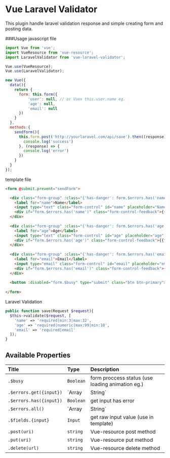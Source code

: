# Vue Laravel Validator

This plugin handle laravel validation response and simple creating form and posting data.

###Usage
javascript file
``` js
import Vue from 'vue';
import VueResource from 'vue-resource';
import LaravelValidator from 'vue-laravel-validator';

Vue.use(VueResource);
Vue.use(LaravelValidator);

new Vue({
  data(){
    return {
      form: this.form({
          'user': null, // or Vuex this.user.name eg.
          'age': null,
          'email': null
      })
    }
  },
  methods:{
    sendform(){
      this.form.post('http://yourlaravel.com/api/save').then((response) => {
        console.log('success')
      }, (response) => {
        console.log('error')
      })
    }
  }
});
```
template file
``` html
<form @submit.prevent="sendForm">

  <div class="form-group" :class="{'has-danger': form.$errors.has('name')}">
    <label for="name">Name</label>
    <input type="text" class="form-control" id="name" placeholder="Name" v-model="form.$fields.name">
    <div if="form.$errors.has('name')" class="form-control-feedback">{{form.$errors.get('name')}}</div>
  </div>
  
  <div class="form-group" :class="{'has-danger': form.$errors.has('age')}">
    <label for="age">Age</label>
    <input type="text" class="form-control" id="age" placeholder="age" v-model="form.$fields.age">
    <div if="form.$errors.has('age')" class="form-control-feedback">{{form.$errors.get('age')}}</div>
  </div>
  
  <div class="form-group" :class="{'has-danger': form.$errors.has('email')}">
    <label for="email">Email</label>
    <input type="email" class="form-control" id="email" placeholder="email" v-model="form.$fields.email">
    <div if="form.$errors.has('email')" class="form-control-feedback">{{form.$errors.get('email')}}</div>
  </div>
  
  <button :disabled="form.$busy" type="submit" class="btn btn-primary">Save</button>
  
</form>
```

Laravel Validation
``` php
public function save(Request $request){
  $this->validate($request, [
    'name' => 'required|min:3|max:32',
    'age' => 'required|numeric|max:99|min:18',
    'email' => 'required|email'
  ]);
}
```

## Available Properties
| Title | Type | Description |
| :------------- | :------------- | :------------- |
| `.$busy` | `Boolean` | form proccess status (use loading animation eg.)  |
| `.$errors.get({input})` | `Array|String` | Get laravel response error  |
| `.$errors.has({input})` | `Boolean` | get input has error  |
| `.$errors.all()` | `Array|String` | get all laravel errors |
| `.$fields.{input}` | `Input` | get raw input value (use in template) |
| `.post(uri)` | `string` | Vue-resource post method |
| `.put(uri)` | `string` | Vue-resource put method |
| `.delete(url)` | `string` | Vue-resource delete method |
